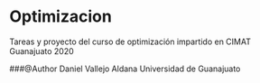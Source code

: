 # Optimizacion

Tareas y proyecto del curso de optimización impartido en CIMAT Guanajuato 2020

###@Author Daniel Vallejo Aldana   Universidad de Guanajuato
